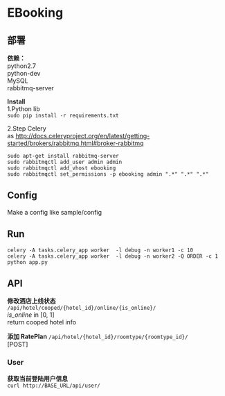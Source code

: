 # EBooking

## 部署
**依赖：**  
python2.7  
python-dev  
MySQL  
rabbitmq-server  

**Install**  
1.Python lib  
``sudo pip install -r requirements.txt``  

2.Step Celery  
as http://docs.celeryproject.org/en/latest/getting-started/brokers/rabbitmq.html#broker-rabbitmq  

``sudo apt-get install rabbitmq-server``  
``sudo rabbitmqctl add_user admin admin``  
``sudo rabbitmqctl add_vhost ebooking``  
``sudo rabbitmqctl set_permissions -p ebooking admin ".*" ".*" ".*"``  

## Config  
Make a config like sample/config


## Run  
``celery -A tasks.celery_app worker  -l debug -n worker1 -c 10 ``  
``celery -A tasks.celery_app worker  -l debug -n worker2 -Q ORDER -c 1 ``  
``python app.py``  

## API  
**修改酒店上线状态**  
``/api/hotel/cooped/{hotel_id}/online/{is_online}/``  
*is_online* in [0, 1]  
return cooped hotel info  

**添加 RatePlan**
``/api/hotel/{hotel_id}/roomtype/{roomtype_id}/``  
[POST]  


### User
**获取当前登陆用户信息**  
``curl http://BASE_URL/api/user/``  
